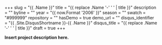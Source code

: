 +++
slug = "{{ .Name }}"
title = "{{ replace .Name '-' ' ' | title }}"
description = ""
byline = ""
year = "{{ now.Format '2006' }}"
season = ""
swatch = "#999999"
repository = ""
hasDemo = true
demo_url = ""
disqus_identifier = "{{ .Site.DisqusShortname }}-{{ .Name }}"
disqus_title = "{{ replace .Name '-' ' ' | title }}"
draft = true
+++

**Insert project description here.**
